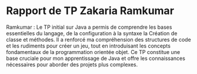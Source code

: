 # Rapport de TP Zakaria Ramkumar

Ramkumar : Le TP initial sur Java a permis de comprendre les bases essentielles du langage, de la configuration à la syntaxe la Création de classe et méthodes. Il a renforcé ma compréhension des structures de code et les rudiments pour créer un jeu, tout en introduisant les concepts fondamentaux de la programmation orientée objet. Ce TP constitue une base cruciale pour mon apprentissage de Java et offre les connaissances nécessaires pour aborder des projets plus complexes.

